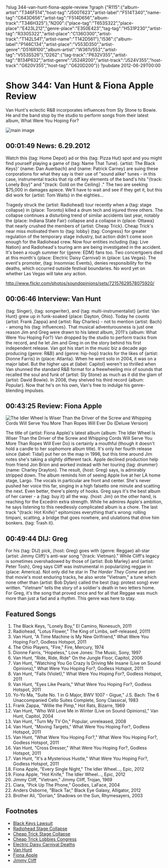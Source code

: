 ?slug 344-van-hunt-fiona-apple-review
?graph {"R115":{"album-artist":"T346F514","host-tag":"J500T623","artist-label":"F514T340","name-tag":"C643D656","artist-tag":"F514D656","album-track":"T346H325"},"N200":{"place-tag":"T653S322","place-place":"E423L212","genre-place":"E350E423","tag-tag":"H531P230","artist-tag":"R330S322","artist-place":"C136O300","artist-track":"T142L541","artist-name":"T142D561"},"I536":{"album-label":"P146C134","artist-place":"V553D350","artist-genre":"D516R100","album-artist":"W361V553","artist-tag":"V553S526"},"D262":{"tag-track":"P632V355","artist-tag":"B134P632","artist-genre":"J524R200","artist-track":"J524V355","host-track":"G620V355","host-tag":"G620D200"}}
?pubdate 2012-06-29T00:00

# Show 344: Van Hunt & Fiona Apple Review
Van Hunt's eclectic R&B incorporates influences from Sly Stone to Bowie. He and the band stop by the studio to perform songs from their latest album, What Were You Hoping For?

![main image](http://static.soundopinions.org/images/2012/vanhunt.jpg)

## 00:01:49 News: 6.29.2012
Watch this {tag: Home Depot} ad or this {tag: Pizza Hut} spot and you might find yourself playing a game of {tag: Name That Tune}. {artist: The Black Keys}' {name: Dan Auerbach} and {name: Patrick Carney} are suing these corporations for what they say is their use of "sound alike" tunes - in this case, instrumental tracks that rip off key elements of the band's hits "{track: Lonely Boy}" and "{track: Gold on the Ceiling} ." The two are seeking $75,000 in damages apiece. We'll have to wait and see if they get it, but this did work for {artist: Tom Waits} in the eighties...

Tragedy struck the {artist: Radiohead} tour recently when a {tag: stage collapse} in {place: Toronto} killed a drum tech and injured three others. The collapse continues a disturbing trend of similar accidents last year, notably the {place: Indiana State Fair} collapse and a collapse in {place: Ottawa} that nearly crushed the members of {artist: Cheap Trick}. Cheap Trick's near miss motivated them to {tag: lobby} {tag: Congress} for greater regulation of the temporary stage industry, but action didn't come soon enough for the Radiohead crew. Now four entities including {tag: Live Nation} and Radiohead's touring arm are being investigated in the accident. It's been a rough summer for {genre: EDM} fans too. Two concertgoers died at this month's {place: Electric Daisy Carnival} in {place: Las Vegas}. The event's promoter, {tag: Insomniac Events}, denies responsibility for the deaths, which occurred outside festival boundaries. No word yet on whether Las Vegas will take any action.

http://www.flickr.com/photos/soundopinions/sets/72157629578075920/

## 00:06:46 Interview: Van Hunt
{tag: Singer}, {tag: songwriter}, and {tag: multi-instrumentalist} {artist: Van Hunt} grew up in funk-soaked {place: Dayton, Ohio}. Today he counts {artist: Frank Zappa} and {artist: Ray Charles} - not to mention {artist: Bach} - among his {tag: influences}. That musical adventurousness is just one reason Jim and Greg were drawn to his latest album, 2011's {album: What Were You Hoping For?} Van dropped by the studio to perform tracks from the record, and he let Jim and Greg in on the story behind his first independent release. Van got his start in the music biz a decade ago producing {genre: R&B} and {genre: hip-hop} tracks for the likes of {artist: Dionne Farris} in {place: Atlanta}. When he went solo in 2004, it was on a major label. But the higher ups at {label: Capitol} weren't so thrilled when Van shunned the standard R&B format for a freewheeling mix of sounds that recalled the soul and funk of {artist: Sly Stone} as much as it did the glam of {artist: David Bowie}. In 2008, they shelved his third record {album: Popular}. Now that he's on his own, Van's free to indulge his genre-blending impulses.

## 00:43:25 Review: Fiona Apple
![The Idler Wheel Is Wiser Than the Driver of the Screw and Whipping Cords Will Serve You More Than Ropes Will Ever Do (Deluxe Version)](http://is3.mzstatic.com/image/thumb/Music/v4/5a/c2/b4/5ac2b457-8f2c-221c-7afc-7888baf1c290/source/600x600bb.jpg "466131/531456290")

The title of {artist: Fiona Apple}'s latest album {album: The Idler Wheel Is Wiser Than the Driver of the Screw and Whipping Cords Will Serve You More Than Ropes Will Ever Do} is certainly a mouthful (though it doesn't hold a candle to her sophomore album title). It's only her fourth release since {label: Tidal} put her on the map in 1996, but this time around Jim notes she's taking a slightly different tack. Apple declined production help from friend Jon Brion and worked instead with her touring {tag: drummer} {name: Charley Drayton}. The result, {host: Greg} says, is admirably stripped down. The album reminds him of seeing Apple live at her LA home stage, Largo. The vocals in particular are front and center. She's never pushed her voice this far, singing in a high falsetto one minute and scatting the next. Even better, there's plenty of hooks. Greg says it's the best album of her career - a {tag: buy it} all the way. {host: Jim} on the other hand, is reaching for the Excedrin extra strength. While he admires Apple's ambition, he says listening to this needlessly complicated album is a chore. The last track "{track: Hot Knife}" epitomizes everything that's wrong: rolling timpani, scatting, a bridge that goes nowhere, and ululations that drive him bonkers. {tag: Trash it}.

## 00:49:44 DIJ: Greg
For his {tag: DIJ} pick, {host: Greg} goes with {genre: Reggae} all-star {artist: Jimmy Cliff}'s anti-war song "{track: Vietman}." While Cliff's legacy is sometimes overshadowed by those of {artist: Bob Marley} and {artist: Peter Tosh}, Greg says Cliff was instrumental in popularizing reggae in {place: America}. Not only did he star in *The Harder They Come* and pen that movie's most enduring tracks, he also wrote "Vietnam," a tune which none other than {artist: Bob Dylan} called the best {tag: protest song} ever written. "Vietnam" tells the story of a soldier's death in two letters home. For Greg, it's the song that proved once and for all that Reggae was much more than just a fad and a rhythm. This genre was here to stay.


## Featured Songs
1. The Black Keys, "Lonely Boy," El Camino, Nonesuch, 2011
2. Radiohead, "Lotus Flower," The King of Limbs, self-released, 20111
3. Van Hunt, "A Time Machine is My New Girlfriend," What Were You Hoping For?, Godless Hotspot, 2011
4. The Ohio Players, "Fire," Fire, Mercury, 1974
5. Dionne Farris, "Hopeless," Love Jones: The Music, Sony, 1997
6. Van Hunt, "Ride, Ride, Ride" On the Jungle Floor, Capitol, 2006
7. Van Hunt, "Watching You Go Crazy Is Driving Me Insane (Live on Sound Opinions)," What Were You Hoping For?, Godless Hotspot, 2011
8. Van Hunt, "Falls (Violet)," What Were You Hoping For?, Godless Hotspot, 2011
9. Van Hunt, "Eyes Like Pearls," What Were You Hoping For?, Godless Hotspot, 2011
10. Yo-Yo Ma, "Suite No. 1 in G Major, BWV 1007 - Gigue," J.S. Bach: The 6 Unaccompanied Cello Suites Complete, Sony Classical, 1983
11. Frank Zappa, "Willie the Pimp," Hot Rats, Bizarre, 1969
12. Van Hunt, "Who Will Love Me in Winter (Live on Sound Opinions)," Van Hunt, Capitol, 2004
13. Van Hunt, "Turn My TV On," Popular, unreleased, 2008
14. Van Hunt, "Moving Targets," What Were You Hoping For?, Godless Hotspot, 2011
15. Van Hunt, "What Were You Hoping For?," What Were You Hoping For?, Godless Hotspot, 2011
16. Van Hunt, "Cross Dresser," What Were You Hoping For?, Godless Hotspot, 2011
17. Van Hunt, "It's a Mysterious Hustle," What Were You Hoping For?, Godless Hotspot, 2011
18. Fiona Apple, "Every Single Night," The Idler Wheel..., Epic, 2012
19. Fiona Apple, "Hot Knife," The Idler Wheel..., Epic, 2012
20. Jimmy Cliff, "Vietnam," Jimmy Cliff, Trojan, 1969
21. Ciara, "Pick Up The Phone," Goodies, LaFace, 2004
22. Anders Osborne, "Black Tar," Black Eye Galaxy, Alligator, 2012
23. Brother Ali, "Dorian," Shadows on the Sun, Rhymesayers, 2003

## Footnotes
- [Black Keys Lawsuit](http://www.billboard.com/biz/articles/news/1084983/black-keys-sue-pizza-hut-home-depot-over-copyright-infringement-in-ads)
- [Radiohead Stage Collapse](http://www.rollingstone.com/music/news/questions-linger-after-radiohead-stage-collapse-20120623)
- [Cheap Trick Stage Collapse](http://www.rollingstone.com/music/news/cheap-trick-survives-stage-collapse-in-canada-20110718)
- [Cheap Trick Lobbies Congress](http://articles.chicagotribune.com/2011-10-03/entertainment/chi-cheap-trick-lobbies-congress-band-seeks-stage-regulations-20111003_1_cheap-trick-guitarist-rick-nielsen-ferris-wheel)
- [Electric Daisy Carnival Deaths](http://www.huffingtonpost.com/2012/06/17/electric-daisy-carnival-deaths-las-vegas_n_1604573.html)
- [Van Hunt](http://vanhunt.com/)
- [Fiona Apple](http://www.fiona-apple.com/)
- [Jimmy Cliff](http://www.jimmycliff.com/)
